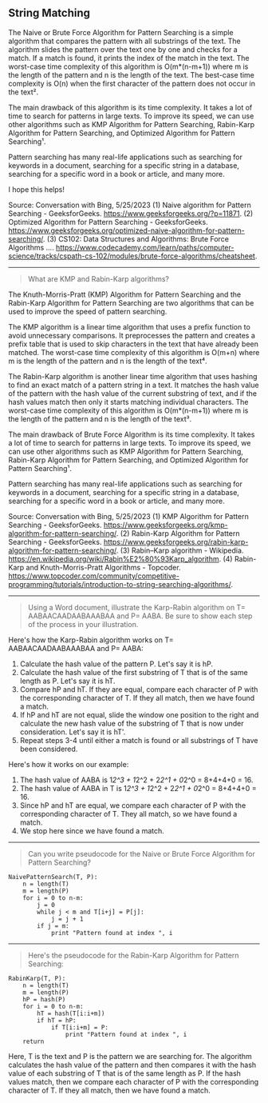 ## String Matching

The Naive or Brute Force Algorithm for Pattern Searching is a simple algorithm that compares the pattern with all substrings of the text. The algorithm slides the pattern over the text one by one and checks for a match. If a match is found, it prints the index of the match in the text. The worst-case time complexity of this algorithm is O(m*(n-m+1)) where m is the length of the pattern and n is the length of the text. The best-case time complexity is O(n) when the first character of the pattern does not occur in the text².

The main drawback of this algorithm is its time complexity. It takes a lot of time to search for patterns in large texts. To improve its speed, we can use other algorithms such as KMP Algorithm for Pattern Searching, Rabin-Karp Algorithm for Pattern Searching, and Optimized Algorithm for Pattern Searching¹.

Pattern searching has many real-life applications such as searching for keywords in a document, searching for a specific string in a database, searching for a specific word in a book or article, and many more.

I hope this helps!

Source: Conversation with Bing, 5/25/2023
(1) Naive algorithm for Pattern Searching - GeeksforGeeks. https://www.geeksforgeeks.org/?p=11871.
(2) Optimized Algorithm for Pattern Searching - GeeksforGeeks. https://www.geeksforgeeks.org/optimized-naive-algorithm-for-pattern-searching/.
(3) CS102: Data Structures and Algorithms: Brute Force Algorithms .... https://www.codecademy.com/learn/paths/computer-science/tracks/cspath-cs-102/modules/brute-force-algorithms/cheatsheet.


---
> What are KMP and Rabin-Karp algorithms?

The Knuth-Morris-Pratt (KMP) Algorithm for Pattern Searching and the Rabin-Karp Algorithm for Pattern Searching are two algorithms that can be used to improve the speed of pattern searching.

The KMP algorithm is a linear time algorithm that uses a prefix function to avoid unnecessary comparisons. It preprocesses the pattern and creates a prefix table that is used to skip characters in the text that have already been matched. The worst-case time complexity of this algorithm is O(m+n) where m is the length of the pattern and n is the length of the text⁴.

The Rabin-Karp algorithm is another linear time algorithm that uses hashing to find an exact match of a pattern string in a text. It matches the hash value of the pattern with the hash value of the current substring of text, and if the hash values match then only it starts matching individual characters. The worst-case time complexity of this algorithm is O(m*(n-m+1)) where m is the length of the pattern and n is the length of the text³.

The main drawback of Brute Force Algorithm is its time complexity. It takes a lot of time to search for patterns in large texts. To improve its speed, we can use other algorithms such as KMP Algorithm for Pattern Searching, Rabin-Karp Algorithm for Pattern Searching, and Optimized Algorithm for Pattern Searching¹.

Pattern searching has many real-life applications such as searching for keywords in a document, searching for a specific string in a database, searching for a specific word in a book or article, and many more.

Source: Conversation with Bing, 5/25/2023
(1) KMP Algorithm for Pattern Searching - GeeksforGeeks. https://www.geeksforgeeks.org/kmp-algorithm-for-pattern-searching/.
(2) Rabin-Karp Algorithm for Pattern Searching - GeeksforGeeks. https://www.geeksforgeeks.org/rabin-karp-algorithm-for-pattern-searching/.
(3) Rabin–Karp algorithm - Wikipedia. https://en.wikipedia.org/wiki/Rabin%E2%80%93Karp_algorithm.
(4) Rabin-Karp and Knuth-Morris-Pratt Algorithms - Topcoder. https://www.topcoder.com/community/competitive-programming/tutorials/introduction-to-string-searching-algorithms/.

---
> Using a Word document, illustrate the Karp-Rabin algorithm on T= AABAACAADAABAAABAA and P= AABA. Be sure to show each step of the process in your illustration.

Here's how the Karp-Rabin algorithm works on T= AABAACAADAABAAABAA and P= AABA:

1. Calculate the hash value of the pattern P. Let's say it is hP.
2. Calculate the hash value of the first substring of T that is of the same length as P. Let's say it is hT.
3. Compare hP and hT. If they are equal, compare each character of P with the corresponding character of T. If they all match, then we have found a match.
4. If hP and hT are not equal, slide the window one position to the right and calculate the new hash value of the substring of T that is now under consideration. Let's say it is hT'.
5. Repeat steps 3-4 until either a match is found or all substrings of T have been considered.

Here's how it works on our example:

1. The hash value of AABA is 1*2^3 + 1*2^2 + 2*2^1 + 0*2^0 = 8+4+4+0 = 16.
2. The hash value of AABA in T is 1*2^3 + 1*2^2 + 2*2^1 + 0*2^0 = 8+4+4+0 = 16.
3. Since hP and hT are equal, we compare each character of P with the corresponding character of T. They all match, so we have found a match.
4. We stop here since we have found a match.

---
> Can you write pseudocode for the Naive or Brute Force Algorithm for Pattern Searching?

```
NaivePatternSearch(T, P):
    n = length(T)
    m = length(P)
    for i = 0 to n-m:
        j = 0
        while j < m and T[i+j] = P[j]:
            j = j + 1
        if j = m:
            print "Pattern found at index ", i
```
---

> Here's the pseudocode for the Rabin-Karp Algorithm for Pattern Searching:

```
RabinKarp(T, P):
    n = length(T)
    m = length(P)
    hP = hash(P)
    for i = 0 to n-m:
        hT = hash(T[i:i+m])
        if hT = hP:
            if T[i:i+m] = P:
                print "Pattern found at index ", i
    return
```

Here, T is the text and P is the pattern we are searching for. The algorithm calculates the hash value of the pattern and then compares it with the hash value of each substring of T that is of the same length as P. If the hash values match, then we compare each character of P with the corresponding character of T. If they all match, then we have found a match.






